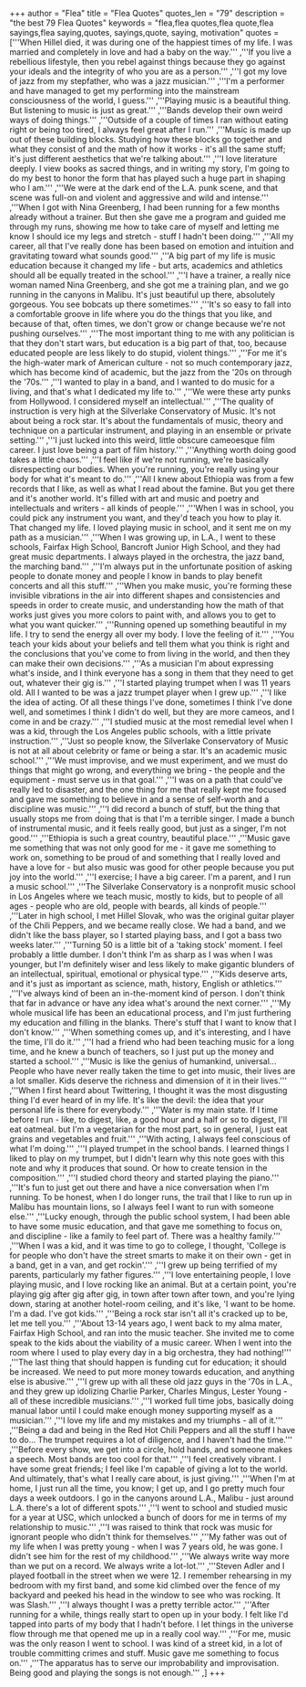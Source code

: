 +++
author = "Flea"
title = "Flea Quotes"
quotes_len = "79"
description = "the best 79 Flea Quotes"
keywords = "flea,flea quotes,flea quote,flea sayings,flea saying,quotes, sayings,quote, saying, motivation"
quotes = ['''When Hillel died, it was during one of the happiest times of my life. I was married and completely in love and had a baby on the way.''' ,'''If you live a rebellious lifestyle, then you rebel against things because they go against your ideals and the integrity of who you are as a person.''' ,'''I got my love of jazz from my stepfather, who was a jazz musician.''' ,'''I'm a performer and have managed to get my performing into the mainstream consciousness of the world, I guess.''' ,'''Playing music is a beautiful thing. But listening to music is just as great.''' ,'''Bands develop their own weird ways of doing things.''' ,'''Outside of a couple of times I ran without eating right or being too tired, I always feel great after I run.''' ,'''Music is made up out of these building blocks. Studying how these blocks go together and what they consist of and the math of how it works - it's all the same stuff; it's just different aesthetics that we're talking about.''' ,'''I love literature deeply. I view books as sacred things, and in writing my story, I'm going to do my best to honor the form that has played such a huge part in shaping who I am.''' ,'''We were at the dark end of the L.A. punk scene, and that scene was full-on and violent and aggressive and wild and intense.''' ,'''When I got with Nina Greenberg, I had been running for a few months already without a trainer. But then she gave me a program and guided me through my runs, showing me how to take care of myself and letting me know I should ice my legs and stretch - stuff I hadn't been doing.''' ,'''All my career, all that I've really done has been based on emotion and intuition and gravitating toward what sounds good.''' ,'''A big part of my life is music education because it changed my life - but arts, academics and athletics should all be equally treated in the school.''' ,'''I have a trainer, a really nice woman named Nina Greenberg, and she got me a training plan, and we go running in the canyons in Malibu. It's just beautiful up there, absolutely gorgeous. You see bobcats up there sometimes.''' ,'''It's so easy to fall into a comfortable groove in life where you do the things that you like, and because of that, often times, we don't grow or change because we're not pushing ourselves.''' ,'''The most important thing to me with any politician is that they don't start wars, but education is a big part of that, too, because educated people are less likely to do stupid, violent things.''' ,'''For me it's the high-water mark of American culture - not so much contemporary jazz, which has become kind of academic, but the jazz from the '20s on through the '70s.''' ,'''I wanted to play in a band, and I wanted to do music for a living, and that's what I dedicated my life to.''' ,'''We were these arty punks from Hollywood. I considered myself an intellectual.''' ,'''The quality of instruction is very high at the Silverlake Conservatory of Music. It's not about being a rock star. It's about the fundamentals of music, theory and technique on a particular instrument, and playing in an ensemble or private setting.''' ,'''I just lucked into this weird, little obscure cameoesque film career. I just love being a part of film history.''' ,'''Anything worth doing good takes a little chaos.''' ,'''I feel like if we're not running, we're basically disrespecting our bodies. When you're running, you're really using your body for what it's meant to do.''' ,'''All I knew about Ethiopia was from a few records that I like, as well as what I read about the famine. But you get there and it's another world. It's filled with art and music and poetry and intellectuals and writers - all kinds of people.''' ,'''When I was in school, you could pick any instrument you want, and they'd teach you how to play it. That changed my life. I loved playing music in school, and it sent me on my path as a musician.''' ,'''When I was growing up, in L.A., I went to these schools, Fairfax High School, Bancroft Junior High School, and they had great music departments. I always played in the orchestra, the jazz band, the marching band.''' ,'''I'm always put in the unfortunate position of asking people to donate money and people I know in bands to play benefit concerts and all this stuff.''' ,'''When you make music, you're forming these invisible vibrations in the air into different shapes and consistencies and speeds in order to create music, and understanding how the math of that works just gives you more colors to paint with, and allows you to get to what you want quicker.''' ,'''Running opened up something beautiful in my life. I try to send the energy all over my body. I love the feeling of it.''' ,'''You teach your kids about your beliefs and tell them what you think is right and the conclusions that you've come to from living in the world, and then they can make their own decisions.''' ,'''As a musician I'm about expressing what's inside, and I think everyone has a song in them that they need to get out, whatever their gig is.''' ,'''I started playing trumpet when I was 11 years old. All I wanted to be was a jazz trumpet player when I grew up.''' ,'''I like the idea of acting. Of all these things I've done, sometimes I think I've done well, and sometimes I think I didn't do well, but they are more cameos, and I come in and be crazy.''' ,'''I studied music at the most remedial level when I was a kid, through the Los Angeles public schools, with a little private instruction.''' ,'''Just so people know, the Silverlake Conservatory of Music is not at all about celebrity or fame or being a star. It's an academic music school.''' ,'''We must improvise, and we must experiment, and we must do things that might go wrong, and everything we bring - the people and the equipment - must serve us in that goal.''' ,'''I was on a path that could've really led to disaster, and the one thing for me that really kept me focused and gave me something to believe in and a sense of self-worth and a discipline was music.''' ,'''I did record a bunch of stuff, but the thing that usually stops me from doing that is that I'm a terrible singer. I made a bunch of instrumental music, and it feels really good, but just as a singer, I'm not good.''' ,'''Ethiopia is such a great country, beautiful place.''' ,'''Music gave me something that was not only good for me - it gave me something to work on, something to be proud of and something that I really loved and have a love for - but also music was good for other people because you put joy into the world.''' ,'''I exercise; I have a big career. I'm a parent, and I run a music school.''' ,'''The Silverlake Conservatory is a nonprofit music school in Los Angeles where we teach music, mostly to kids, but to people of all ages - people who are old, people with beards, all kinds of people.''' ,'''Later in high school, I met Hillel Slovak, who was the original guitar player of the Chili Peppers, and we became really close. We had a band, and we didn't like the bass player, so I started playing bass, and I got a bass two weeks later.''' ,'''Turning 50 is a little bit of a 'taking stock' moment. I feel probably a little dumber. I don't think I'm as sharp as I was when I was younger, but I'm definitely wiser and less likely to make gigantic blunders of an intellectual, spiritual, emotional or physical type.''' ,'''Kids deserve arts, and it's just as important as science, math, history, English or athletics.''' ,'''I've always kind of been an in-the-moment kind of person. I don't think that far in advance or have any idea what's around the next corner.''' ,'''My whole musical life has been an educational process, and I'm just furthering my education and filling in the blanks. There's stuff that I want to know that I don't know.''' ,'''When something comes up, and it's interesting, and I have the time, I'll do it.''' ,'''I had a friend who had been teaching music for a long time, and he knew a bunch of teachers, so I just put up the money and started a school.''' ,'''Music is like the genius of humankind, universal... People who have never really taken the time to get into music, their lives are a lot smaller. Kids deserve the richness and dimension of it in their lives.''' ,'''When I first heard about Twittering, I thought it was the most disgusting thing I'd ever heard of in my life. It's like the devil: the idea that your personal life is there for everybody.''' ,'''Water is my main state. If I time before I run - like, to digest, like, a good hour and a half or so to digest, I'll eat oatmeal. but I'm a vegetarian for the most part, so in general, I just eat grains and vegetables and fruit.''' ,'''With acting, I always feel conscious of what I'm doing.''' ,'''I played trumpet in the school bands. I learned things I liked to play on my trumpet, but I didn't learn why this note goes with this note and why it produces that sound. Or how to create tension in the composition.''' ,'''I studied chord theory and started playing the piano.''' ,'''It's fun to just get out there and have a nice conversation when I'm running. To be honest, when I do longer runs, the trail that I like to run up in Malibu has mountain lions, so I always feel I want to run with someone else.''' ,'''Lucky enough, through the public school system, I had been able to have some music education, and that gave me something to focus on, and discipline - like a family to feel part of. There was a healthy family.''' ,'''When I was a kid, and it was time to go to college, I thought, 'College is for people who don't have the street smarts to make it on their own - get in a band, get in a van, and get rockin'.''' ,'''I grew up being terrified of my parents, particularly my father figures.''' ,'''I love entertaining people, I love playing music, and I love rocking like an animal. But at a certain point, you're playing gig after gig after gig, in town after town after town, and you're lying down, staring at another hotel-room ceiling, and it's like, 'I want to be home. I'm a dad. I've got kids.''' ,'''Being a rock star isn't all it's cracked up to be, let me tell you.''' ,'''About 13-14 years ago, I went back to my alma mater, Fairfax High School, and ran into the music teacher. She invited me to come speak to the kids about the viability of a music career. When I went into the room where I used to play every day in a big orchestra, they had nothing!''' ,'''The last thing that should happen is funding cut for education; it should be increased. We need to put more money towards education, and anything else is abusive.''' ,'''I grew up with all these old jazz guys in the '70s in L.A., and they grew up idolizing Charlie Parker, Charles Mingus, Lester Young - all of these incredible musicians.''' ,'''I worked full time jobs, basically doing manual labor until I could make enough money supporting myself as a musician.''' ,'''I love my life and my mistakes and my triumphs - all of it.''' ,'''Being a dad and being in the Red Hot Chili Peppers and all the stuff I have to do... The trumpet requires a lot of diligence, and I haven't had the time.''' ,'''Before every show, we get into a circle, hold hands, and someone makes a speech. Most bands are too cool for that.''' ,'''I feel creatively vibrant. I have some great friends; I feel like I'm capable of giving a lot to the world. And ultimately, that's what I really care about, is just giving.''' ,'''When I'm at home, I just run all the time, you know; I get up, and I go pretty much four days a week outdoors. I go in the canyons around L.A., Malibu - just around L.A. there's a lot of different spots.''' ,'''I went to school and studied music for a year at USC, which unlocked a bunch of doors for me in terms of my relationship to music.''' ,'''I was raised to think that rock was music for ignorant people who didn't think for themselves.''' ,'''My father was out of my life when I was pretty young - when I was 7 years old, he was gone. I didn't see him for the rest of my childhood.''' ,'''We always write way more than we put on a record. We always write a lot-lot.''' ,'''Steven Adler and I played football in the street when we were 12. I remember rehearsing in my bedroom with my first band, and some kid climbed over the fence of my backyard and peeked his head in the window to see who was rocking. It was Slash.''' ,'''I always thought I was a pretty terrible actor.''' ,'''After running for a while, things really start to open up in your body. I felt like I'd tapped into parts of my body that I hadn't before. I let things in the universe flow through me that opened me up in a really cool way.''' ,'''For me, music was the only reason I went to school. I was kind of a street kid, in a lot of trouble committing crimes and stuff. Music gave me something to focus on.''' ,'''The apparatus has to serve our improbability and improvisation. Being good and playing the songs is not enough.''' ,]
+++